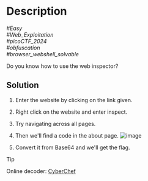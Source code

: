# Description

_#Easy_<br>
_#Web_Exploitation_<br>
_#picoCTF_2024_<br>
_#obfuscation_<br>
_#browser_webshell_solvable_<br>

Do you know how to use the web inspector?

## Solution

1. Enter the website by clicking on the link given.
2. Right click on the website and enter inspect.
3. Try navigating across all pages.
4. Then we'll find a code in the about page.
   ![image](https://github.com/user-attachments/assets/67848841-f814-4fdb-a478-cc108023027b)
   
6. Convert it from Base64 and we'll get the flag.
> [!TIP]
> Online decoder: [CyberChef](https://gchq.github.io/CyberChef/)

